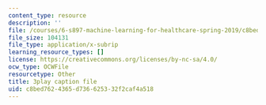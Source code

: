 ```yaml
---
content_type: resource
description: ''
file: /courses/6-s897-machine-learning-for-healthcare-spring-2019/c8bed7624365d736625332f2caf4a518_Td01vFP3uJo.srt
file_size: 104131
file_type: application/x-subrip
learning_resource_types: []
license: https://creativecommons.org/licenses/by-nc-sa/4.0/
ocw_type: OCWFile
resourcetype: Other
title: 3play caption file
uid: c8bed762-4365-d736-6253-32f2caf4a518
---
```

